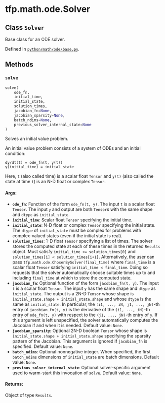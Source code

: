 <div itemscope itemtype="http://developers.google.com/ReferenceObject">
<meta itemprop="name" content="tfp.math.ode.Solver" />
<meta itemprop="path" content="Stable" />
<meta itemprop="property" content="solve"/>
</div>

# tfp.math.ode.Solver

## Class `Solver`

Base class for an ODE solver.





Defined in [`python/math/ode/base.py`](https://github.com/tensorflow/probability/tree/master/tensorflow_probability/python/math/ode/base.py).

<!-- Placeholder for "Used in" -->


## Methods

<h3 id="solve"><code>solve</code></h3>

``` python
solve(
    ode_fn,
    initial_time,
    initial_state,
    solution_times,
    jacobian_fn=None,
    jacobian_sparsity=None,
    batch_ndims=None,
    previous_solver_internal_state=None
)
```

Solves an initial value problem.

An initial value problem consists of a system of ODEs and an initial
condition:

```none
dy/dt(t) = ode_fn(t, y(t))
y(initial_time) = initial_state
```

Here, `t` (also called time) is a scalar float `Tensor` and `y(t)` (also
called the state at time `t`) is an N-D float or complex `Tensor`.

#### Args:

* <b>`ode_fn`</b>: Function of the form `ode_fn(t, y)`. The input `t` is a scalar
  float `Tensor`. The input `y` and output are both `Tensor`s with the
  same shape and `dtype` as `initial_state`.
* <b>`initial_time`</b>: Scalar float `Tensor` specifying the initial time.
* <b>`initial_state`</b>: N-D float or complex `Tensor` specifying the initial state.
  The `dtype` of `initial_state` must be complex for problems with
  complex-valued states (even if the initial state is real).
* <b>`solution_times`</b>: 1-D float `Tensor` specifying a list of times. The solver
  stores the computed state at each of these times in the returned
  `Results` object. Must satisfy `initial_time <= solution_times[0]` and
  `solution_times[i] < solution_times[i+1]`. Alternatively, the user can
  pass `tfp.math.ode.ChosenBySolver(final_time)` where `final_time` is a
  scalar float `Tensor` satisfying `initial_time < final_time`. Doing so
  requests that the solver automatically choose suitable times up to and
  including `final_time` at which to store the computed state.
* <b>`jacobian_fn`</b>: Optional function of the form `jacobian_fn(t, y)`. The input
  `t` is a scalar float `Tensor`. The input `y` has the same shape and
  `dtype` as `initial_state`. The output is a 2N-D `Tensor` whose shape is
  `initial_state.shape + initial_state.shape` and whose `dtype` is the
  same as `initial_state`. In particular, the `(i1, ..., iN, j1, ...,
  jN)`-th entry of `jacobian_fn(t, y)` is the derivative of the `(i1, ...,
  iN)`-th entry of `ode_fn(t, y)` with respect to the `(j1, ..., jN)`-th
  entry of `y`. If this argument is left unspecified, the solver
  automatically computes the Jacobian if and when it is needed.
  Default value: `None`.
* <b>`jacobian_sparsity`</b>: Optional 2N-D boolean `Tensor` whose shape is
  `initial_state.shape + initial_state.shape` specifying the sparsity
  pattern of the Jacobian. This argument is ignored if `jacobian_fn` is
  specified.
  Default value: `None`.
* <b>`batch_ndims`</b>: Optional nonnegative integer. When specified, the first
  `batch_ndims` dimensions of `initial_state` are batch dimensions.
  Default value: `None`.
* <b>`previous_solver_internal_state`</b>: Optional solver-specific argument used to
  warm-start this invocation of `solve`.
  Default value: `None`.


#### Returns:

Object of type `Results`.



